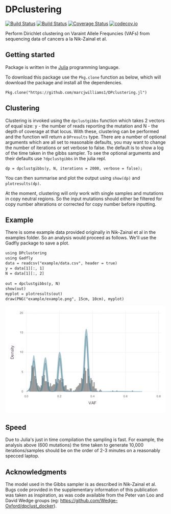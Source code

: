 # DPclustering

[![Build Status](https://travis-ci.org/marcjwilliams1/DPclustering.jl.svg?branch=master)](https://travis-ci.org/marcjwilliams1/DPclustering.jl)
[![Build Status](https://ci.appveyor.com/api/projects/status/github/marcjwilliams1/DPclustering.jl?branch=master&svg=true)](https://ci.appveyor.com/project/marcjwilliams1/DPclustering-jl/branch/master)
[![Coverage Status](https://coveralls.io/repos/github/marcjwilliams1/DPclustering.jl/badge.svg?branch=master)](https://coveralls.io/github/marcjwilliams1/DPclustering.jl?branch=master)
[![codecov.io](http://codecov.io/github/marcjwilliams1/DPclustering.jl/coverage.svg?branch=master)](http://codecov.io/github/marcjwilliams1/DPclustering.jl?branch=master)

Perform Dirichlet clustering on Varaint Allele Frequncies (VAFs) from sequencing data of cancers a la Nik-Zainal et al.

## Getting started
Package is written in the [Julia](https://julialang.org/) programming language.

To download this package use the ```Pkg.clone``` function as below, which will download the package and install all the dependencies.
```
Pkg.clone("https://github.com/marcjwilliams1/DPclustering.jl")
```

## Clustering
Clustering is invoked using the ```dpclustgibbs``` function which takes 2 vectors of equal size: y - the number of reads reporting the mutation and N - the depth of coverage at that locus. With these, clustering can be performed and the function will return a ```DPresults``` type. There are a number of optional arguments which are all set to reasonable defaults, you may want to change the number of iterations or set verbose to false. the default is to show a log of the time taken in the gibbs sampler. To see the optional arguments and their defaults use ```?dpclustgibbs``` in the julia repl.

```
dp = dpclustgibbs(y, N, iterations = 2000, verbose = false);
```

You can then summarise and plot the output using ```show(dp)``` and ```plotresults(dp)```.

At the moment, clustering will only work with single samples and mutations in copy neutral regions. So the input mutations should either be filtered for copy number alterations or corrected for copy number before inputting.

## Example
There is some example data provided originally in Nik-Zainal et al in the examples folder. So an analysis would proceed as follows. We'll use the Gadfly package to save a plot.
```
using DPclustering
using Gadfly
data = readcsv("example/data.csv", header = true)
y = data[1][:, 1]
N = data[1][:, 2]

out = dpclustgibbs(y, N)
show(out)
myplot = plotresults(out)
draw(PNG("example/example.png", 15cm, 10cm), myplot)
```

![plot](/example/example.png)

## Speed
Due to Julia's just in time compilation the sampling is fast. For example, the analysis above (600 mutations) the time taken to generate 10,000 iterations/samples should be on the order of 2-3 minutes on a reasonably specced laptop.

## Acknowledgments
The model used in the Gibbs sampler is as described in Nik-Zainal et al. Bugs code provided in the supplementary information of this publication was taken as inspiration, as was code available from the Peter van Loo and David Wedge groups (eg: https://github.com/Wedge-Oxford/dpclust_docker).
